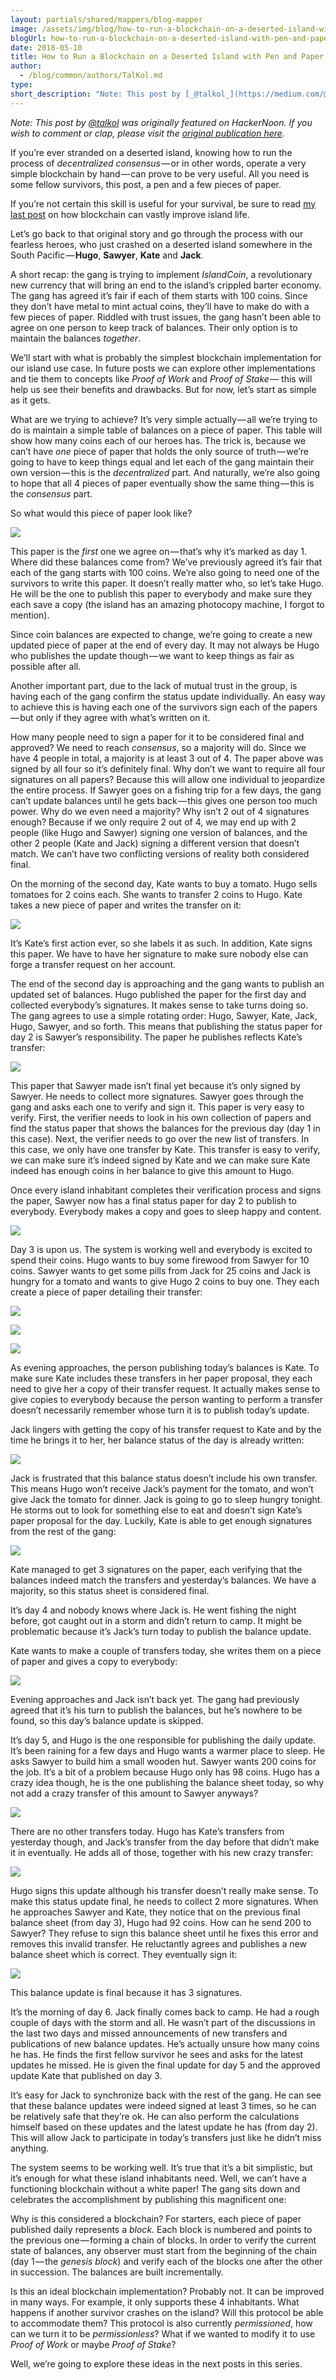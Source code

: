 ```yaml
---
layout: partials/shared/mappers/blog-mapper
image: /assets/img/blog/how-to-run-a-blockchain-on-a-deserted-island-with-pen-and-paper/bg.jpeg
blogUrl: how-to-run-a-blockchain-on-a-deserted-island-with-pen-and-paper
date: 2018-05-10
title: How to Run a Blockchain on a Deserted Island with Pen and Paper
author:
  - /blog/common/authors/TalKol.md
type:
short_description: "Note: This post by [_@talkol_](https://medium.com/@talkol) was originally featured on HackerNoon. If you wish to comment or clap, please visit the_ [_original publication here_](https://hackernoon.com/how-to-run-a-blockchain-on-a-deserted-island-with-pen-and-paper-899949ec555b)."
---
```


_Note: This post by_ [_@talkol_](https://medium.com/@talkol) _was originally featured on HackerNoon. If you wish to comment or clap, please visit the_ [_original publication here_](https://hackernoon.com/how-to-run-a-blockchain-on-a-deserted-island-with-pen-and-paper-899949ec555b)_._

If you’re ever stranded on a deserted island, knowing how to run the process of *decentralized consensus* — or in other words, operate a very simple blockchain by hand — can prove to be very useful. All you need is some fellow survivors, this post, a pen and a few pieces of paper.

If you’re not certain this skill is useful for your survival, be sure to read [my last post](https://medium.com/@talkol/why-decentralized-consensus-blockchain-is-good-for-business-5ff263468210) on how blockchain can vastly improve island life.

Let’s go back to that original story and go through the process with our fearless heroes, who just crashed on a deserted island somewhere in the South Pacific — **Hugo**, **Sawyer**, **Kate** and **Jack**.

A short recap: the gang is trying to implement _IslandCoin_, a revolutionary new currency that will bring an end to the island’s crippled barter economy. The gang has agreed it’s fair if each of them starts with 100 coins. Since they don’t have metal to mint actual coins, they’ll have to make do with a few pieces of paper. Riddled with trust issues, the gang hasn’t been able to agree on one person to keep track of balances. Their only option is to maintain the balances _together_.

We’ll start with what is probably the simplest blockchain implementation for our island use case. In future posts we can explore other implementations and tie them to concepts like _Proof of Work_ and _Proof of Stake —_ this will help us see their benefits and drawbacks. But for now, let’s start as simple as it gets.

What are we trying to achieve? It’s very simple actually — all we’re trying to do is maintain a simple table of balances on a piece of paper. This table will show how many coins each of our heroes has. The trick is, because we can’t have _one_ piece of paper that holds the only source of truth — we’re going to have to keep things equal and let each of the gang maintain their own version — this is the _decentralized_ part. And naturally, we’re also going to hope that all 4 pieces of paper eventually show the same thing — this is the _consensus_ part.

So what would this piece of paper look like?

![](/assets/img/blog/how-to-run-a-blockchain-on-a-deserted-island-with-pen-and-paper/1*lcFfUboJfzFlgOKHj77QEg.png)

This paper is the _first_ one we agree on — that’s why it’s marked as day 1. Where did these balances come from? We’ve previously agreed it’s fair that each of the gang starts with 100 coins. We’re also going to need one of the survivors to write this paper. It doesn’t really matter who, so let’s take Hugo. He will be the one to publish this paper to everybody and make sure they each save a copy (the island has an amazing photocopy machine, I forgot to mention).

Since coin balances are expected to change, we’re going to create a new updated piece of paper at the end of every day. It may not always be Hugo who publishes the update though — we want to keep things as fair as possible after all.

Another important part, due to the lack of mutual trust in the group, is having each of the gang confirm the status update individually. An easy way to achieve this is having each one of the survivors sign each of the papers — but only if they agree with what’s written on it.

How many people need to sign a paper for it to be considered final and approved? We need to reach _consensus_, so a majority will do. Since we have 4 people in total, a majority is at least 3 out of 4. The paper above was signed by all four so it’s definitely final. Why don’t we want to require all four signatures on all papers? Because this will allow one individual to jeopardize the entire process. If Sawyer goes on a fishing trip for a few days, the gang can’t update balances until he gets back — this gives one person too much power. Why do we even need a majority? Why isn’t 2 out of 4 signatures enough? Because if we only require 2 out of 4, we may end up with 2 people (like Hugo and Sawyer) signing one version of balances, and the other 2 people (Kate and Jack) signing a different version that doesn’t match. We can’t have two conflicting versions of reality both considered final.

On the morning of the second day, Kate wants to buy a tomato. Hugo sells tomatoes for 2 coins each. She wants to transfer 2 coins to Hugo. Kate takes a new piece of paper and writes the transfer on it:

![](/assets/img/blog/how-to-run-a-blockchain-on-a-deserted-island-with-pen-and-paper/1*RxkRElLi-s1bC3etoROohA.png)

It’s Kate’s first action ever, so she labels it as such. In addition, Kate signs this paper. We have to have her signature to make sure nobody else can forge a transfer request on her account.

The end of the second day is approaching and the gang wants to publish an updated set of balances. Hugo published the paper for the first day and collected everybody’s signatures. It makes sense to take turns doing so. The gang agrees to use a simple rotating order: Hugo, Sawyer, Kate, Jack, Hugo, Sawyer, and so forth. This means that publishing the status paper for day 2 is Sawyer’s responsibility. The paper he publishes reflects Kate’s transfer:

![](/assets/img/blog/how-to-run-a-blockchain-on-a-deserted-island-with-pen-and-paper/1*k1OztwCQK0VCEj2q0lksuw.png)

This paper that Sawyer made isn’t final yet because it’s only signed by Sawyer. He needs to collect more signatures. Sawyer goes through the gang and asks each one to verify and sign it. This paper is very easy to verify. First, the verifier needs to look in his own collection of papers and find the status paper that shows the balances for the previous day (day 1 in this case). Next, the verifier needs to go over the new list of transfers. In this case, we only have one transfer by Kate. This transfer is easy to verify, we can make sure it’s indeed signed by Kate and we can make sure Kate indeed has enough coins in her balance to give this amount to Hugo.

Once every island inhabitant completes their verification process and signs the paper, Sawyer now has a final status paper for day 2 to publish to everybody. Everybody makes a copy and goes to sleep happy and content.

![](/assets/img/blog/how-to-run-a-blockchain-on-a-deserted-island-with-pen-and-paper/1*Q5eXmxUT_ApsMmryyMW9EQ.png)

Day 3 is upon us. The system is working well and everybody is excited to spend their coins. Hugo wants to buy some firewood from Sawyer for 10 coins. Sawyer wants to get some pills from Jack for 25 coins and Jack is hungry for a tomato and wants to give Hugo 2 coins to buy one. They each create a piece of paper detailing their transfer:

![](/assets/img/blog/how-to-run-a-blockchain-on-a-deserted-island-with-pen-and-paper/1*ycX4055SkQtlxdWD-8lUbA.png)

![](/assets/img/blog/how-to-run-a-blockchain-on-a-deserted-island-with-pen-and-paper/1*bctWuCZFNwQQUUujmReiog.png)

![](/assets/img/blog/how-to-run-a-blockchain-on-a-deserted-island-with-pen-and-paper/1*pp0Wt7y_zErceqjSajZlLQ.png)

As evening approaches, the person publishing today’s balances is Kate. To make sure Kate includes these transfers in her paper proposal, they each need to give her a copy of their transfer request. It actually makes sense to give copies to everybody because the person wanting to perform a transfer doesn’t necessarily remember whose turn it is to publish today’s update.

Jack lingers with getting the copy of his transfer request to Kate and by the time he brings it to her, her balance status of the day is already written:

![](/assets/img/blog/how-to-run-a-blockchain-on-a-deserted-island-with-pen-and-paper/1*tBS7xHCuxj_23NZyHt-oBA.png)

Jack is frustrated that this balance status doesn’t include his own transfer. This means Hugo won’t receive Jack’s payment for the tomato, and won’t give Jack the tomato for dinner. Jack is going to go to sleep hungry tonight. He storms out to look for something else to eat and doesn’t sign Kate’s paper proposal for the day. Luckily, Kate is able to get enough signatures from the rest of the gang:

![](/assets/img/blog/how-to-run-a-blockchain-on-a-deserted-island-with-pen-and-paper/1*ZmnafqZRmDwnG2zoymt17g.png)

Kate managed to get 3 signatures on the paper, each verifying that the balances indeed match the transfers and yesterday’s balances. We have a majority, so this status sheet is considered final.

It’s day 4 and nobody knows where Jack is. He went fishing the night before, got caught out in a storm and didn’t return to camp. It might be problematic because it’s Jack’s turn today to publish the balance update.

Kate wants to make a couple of transfers today, she writes them on a piece of paper and gives a copy to everybody:

![](/assets/img/blog/how-to-run-a-blockchain-on-a-deserted-island-with-pen-and-paper/1*teHs2E8mXwau6ES-h0rwXw.png)

Evening approaches and Jack isn’t back yet. The gang had previously agreed that it’s his turn to publish the balances, but he’s nowhere to be found, so this day’s balance update is skipped.

It’s day 5, and Hugo is the one responsible for publishing the daily update. It’s been raining for a few days and Hugo wants a warmer place to sleep. He asks Sawyer to build him a small wooden hut. Sawyer wants 200 coins for the job. It’s a bit of a problem because Hugo only has 98 coins. Hugo has a crazy idea though, he is the one publishing the balance sheet today, so why not add a crazy transfer of this amount to Sawyer anyways?

![](/assets/img/blog/how-to-run-a-blockchain-on-a-deserted-island-with-pen-and-paper/1*qP6qC5W3o5Cb5G5L6c9Hlg.png)

There are no other transfers today. Hugo has Kate’s transfers from yesterday though, and Jack’s transfer from the day before that didn’t make it in eventually. He adds all of those, together with his new crazy transfer:

![](/assets/img/blog/how-to-run-a-blockchain-on-a-deserted-island-with-pen-and-paper/1*J6AZfUSvAvINSQtWHy1Zpw.png)

Hugo signs this update although his transfer doesn’t really make sense. To make this status update final, he needs to collect 2 more signatures. When he approaches Sawyer and Kate, they notice that on the previous final balance sheet (from day 3), Hugo had 92 coins. How can he send 200 to Sawyer? They refuse to sign this balance sheet until he fixes this error and removes this invalid transfer. He reluctantly agrees and publishes a new balance sheet which is correct. They eventually sign it:

![](/assets/img/blog/how-to-run-a-blockchain-on-a-deserted-island-with-pen-and-paper/1*U405dZX7lZmgSicmn8-EFA.png)

This balance update is final because it has 3 signatures.

It’s the morning of day 6. Jack finally comes back to camp. He had a rough couple of days with the storm and all. He wasn’t part of the discussions in the last two days and missed announcements of new transfers and publications of new balance updates. He’s actually unsure how many coins he has. He finds the first fellow survivor he sees and asks for the latest updates he missed. He is given the final update for day 5 and the approved update Kate that published on day 3.

It’s easy for Jack to synchronize back with the rest of the gang. He can see that these balance updates were indeed signed at least 3 times, so he can be relatively safe that they’re ok. He can also perform the calculations himself based on these updates and the latest update he has (from day 2). This will allow Jack to participate in today’s transfers just like he didn’t miss anything.

The system seems to be working well. It’s true that it’s a bit simplistic, but it’s enough for what these island inhabitants need. Well, we can’t have a functioning blockchain without a white paper! The gang sits down and celebrates the accomplishment by publishing this magnificent one:

Why is this considered a blockchain? For starters, each piece of paper published daily represents a _block_. Each block is numbered and points to the previous one — forming a chain of blocks. In order to verify the current state of balances, any observer must start from the beginning of the chain (day 1 — the _genesis block_) and verify each of the blocks one after the other in succession. The balances are built incrementally.

Is this an ideal blockchain implementation? Probably not. It can be improved in many ways. For example, it only supports these 4 inhabitants. What happens if another survivor crashes on the island? Will this protocol be able to accommodate them? This protocol is also currently _permissioned_, how can we turn it to be _permissionless_? What if we wanted to modify it to use _Proof of Work_ or maybe _Proof of Stake_?

Well, we’re going to explore these ideas in the next posts in this series.
